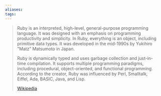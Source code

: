 ```yaml
---
aliases: 
tags:
---
```

> Ruby is an interpreted, high-level, general-purpose programming language. It was designed with an emphasis on programming productivity and simplicity. In Ruby, everything is an object, including primitive data types. It was developed in the mid-1990s by Yukihiro "Matz" Matsumoto in Japan.
>
> Ruby is dynamically typed and uses garbage collection and just-in-time compilation. It supports multiple programming paradigms, including procedural, object-oriented, and functional programming. According to the creator, Ruby was influenced by Perl, Smalltalk, Eiffel, Ada, BASIC, Java, and Lisp.
>
> [Wikipedia](https://en.wikipedia.org/wiki/Ruby%20(programming%20language))